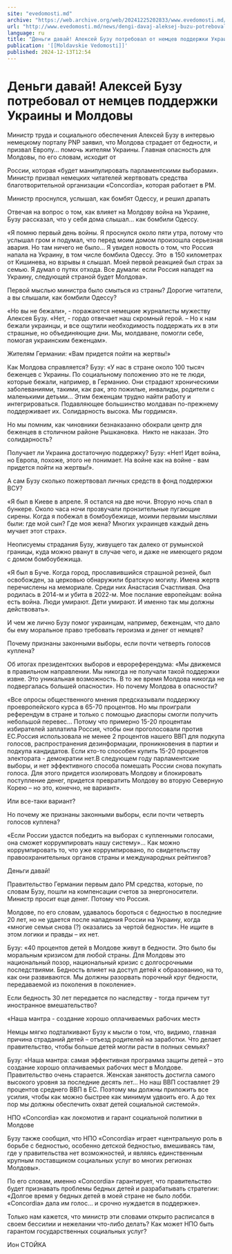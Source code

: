```yaml
---
site: "evedomosti.md"
archive: "https://web.archive.org/web/20241225202833/www.evedomosti.md/news/dengi-davaj-aleksej-buzu-potreboval-ot-nemcev-podderzhki-ukr"
url: "http://www.evedomosti.md/news/dengi-davaj-aleksej-buzu-potreboval-ot-nemcev-podderzhki-ukr"
language: ru
title: "Деньги давай! Алексей Бузу потребовал от немцев поддержки Украины и Молдовы"
publication: '[[Moldavskie Vedomosti]]'
published: 2024-12-13T12:54
---
```


# Деньги давай! Алексей Бузу потребовал от немцев поддержки Украины и Молдовы

Министр труда и социального обеспечения Алексей Бузу в интервью немецкому порталу PNP заявил, что Молдова страдает от бедности, и призвал Европу… помочь жителям Украины. Главная опасность для Молдовы, по его словам, исходит от

России, которая «будет манипулировать парламентскими выборами». Министр призвал немецких читателей жертвовать средства благотворительной организации «Concordia», которая работает в РМ.

Министр проснулся, услышал, как бомбят Одессу, и решил драпать

Отвечая на вопрос о том, как влияет на Молдову война на Украине, Бузу рассказал, что у себя дома слышал… как бомбили Одессу.

«Я помню первый день войны. Я проснулся около пяти утра, потому что услышал гром и подумал, что перед моим домом произошла серьезная авария. Но там ничего не было… Я увидел новость о том, что Россия напала на Украину, в том числе бомбила Одессу. Это  в 150 километрах от Кишинева, но взрывы я слышал. Моей первой реакцией был страх за семью. Я думал о путях отхода. Все думали: если Россия нападет на Украину, следующей страной будет Молдова».

Первой мыслью министра было смыться из страны? Дорогие читатели, а вы слышали, как бомбили Одессу?

«Но вы не бежали», - поражаются немецкие журналисты мужеству Алексея Бузу. «Нет, - гордо отвечает наш скромный герой. – Но к нам бежали украинцы, и все ощутили необходимость поддержать их в эти страшные, но объединяющие дни. Мы, молдаване, помогли себе, помогая украинским беженцам».

Жителям Германии: «Вам придется пойти на жертвы!»

Как Молдова справляется? Бузу: «У нас в стране около 100 тысяч беженцев с Украины. По социальному положению это не те люди, которые бежали, например, в Германию. Они страдают хроническими заболеваниями, такими, как рак, это пожилые, инвалиды, родители с маленькими детьми… Этим беженцам трудно найти работу и интегрироваться. Подавляющее большинство молдаван по-прежнему поддерживает их. Солидарность высока. Мы гордимся».

Но мы помним, как чиновники безнаказанно обокрали центр для беженцев в столичном районе Рышкановка.  Никто не наказан. Это солидарность?

Получает ли Украина достаточную поддержку? Бузу: «Нет! Идет война, но Европа, похоже, этого не понимает. На войне как на войне - вам придется пойти на жертвы!».

А сам Бузу сколько пожертвовал личных средств в фонд поддержки ВСУ?

«Я был в Киеве в апреле. Я остался на две ночи. Вторую ночь спал в бункере. Около часа ночи прозвучали пронзительные пугающие сирены. Когда я побежал в бомбоубежище, моими первыми мыслями были: где мой сын? Где моя жена? Многих украинцев каждый день мучает этот страх».

Неописуемы страдания Бузу, живущего так далеко от румынской границы, куда можно рванут в случае чего, и даже не имеющего рядом с домом бомбоубежища.

«Я был в Буче. Когда город, прославившийся страшной резней, был освобожден, за церковью обнаружили братскую могилу. Имена жертв перечислены на мемориале. Среди них Анастасия Счастливая. Она родилась в 2014-м и убита в 2022-м. Мое послание европейцам: война есть война. Люди умирают. Дети умирают. И именно так мы должны действовать».

И чем же лично Бузу помог украинцам, например, беженцам, что дало бы ему моральное право требовать героизма и денег от немцев?

Почему признаны законными выборы, если почти четверть голосов куплена?

Об итогах президентских выборов и еврореферендума: «Мы движемся в правильном направлении. Мы никогда не получали такой поддержки извне. Это уникальная возможность. В то же время Молдова никогда не подвергалась большей опасности». Но почему Молдова в опасности?

«Все опросы общественного мнения предсказывали поддержку проевропейского курса в 65-70 процентов. Но мы проиграли референдум в стране и только с помощью диаспоры смогли получить небольшой перевес… Потому что примерно 15-20 процентам избирателей заплатила Россия, чтобы они проголосовали против ЕС.Россия использовала не менее 2 процентов нашего ВВП для подкупа голосов, распространения дезинформации, проникновения в партии и подкупа кандидатов. Если кто-то способен купить 15-20 процентов электората - демократии нет.В следующем году парламентские выборы, и нет эффективного способа помешать России снова покупать голоса. Для этого придется изолировать Молдову и блокировать поступление денег, придется превратить Молдову во вторую Северную Корею – но это, конечно, не вариант».

Или все-таки вариант?

Но почему же признаны законными выборы, если почти четверть голосов куплена?

«Если России удастся победить на выборах с купленными голосами, она сможет коррумпировать нашу систему»… Как можно коррумпировать то, что уже коррумпировано, по свидетельству правоохранительных органов страны и международных рейтингов?

Деньги давай!

Правительство Германии первым дало РМ средства, которые, по словам Бузу, пошли на компенсации счетов за энергоносители. Министр просит еще денег. Потому что Россия.

Молдове, по его словам, удавалось бороться с бедностью в последние 20 лет, но не удается после нападения России на Украину, когда «многие семьи снова (?) оказались за чертой бедности». Не ищите в этом логики и правды – их нет.

Бузу: «40 процентов детей в Молдове живут в бедности. Это было бы моральным кризисом для любой страны. Для Молдовы это национальный позор, национальный кризис с долгосрочными последствиями. Бедность влияет на доступ детей к образованию, на то, как они развиваются. Мы должны разорвать порочный круг бедности, передаваемой из поколения в поколение».

Если бедность 30 лет передается по наследству - тогда причем тут иностранное вмешательство?

«Наша мантра - создание хорошо оплачиваемых рабочих мест»

Немцы мягко подталкивают Бузу к мысли о том, что, видимо, главная причина страданий детей – отъезд родителей на заработки. Что делает правительство, чтобы больше детей могли расти в полных семьях?

Бузу: «Наша мантра: самая эффективная программа защиты детей – это создание хорошо оплачиваемых рабочих мест в Молдове. Правительство очень старается. Женская занятость достигла самого высокого уровня за последние десять лет… Но наш ВВП составляет 29 процентов среднего ВВП в ЕС. Поэтому мы должны приложить все усилия, чтобы как можно быстрее как минимум удвоить его. А до тех пор мы должны обеспечить охват детей социальной системой».

НПО «Concordia» как локомотив и гарант социальной политики в Молдове

Бузу также сообщил, что НПО «Concordia» играет «центральную роль в борьбе с бедностью, особенно детской бедностью, вмешиваясь там, где у правительства нет возможностей, и являясь единственным крупным поставщиком социальных услуг во многих регионах Молдовы».

По его словам, именно «Concordia» гарантирует, что правительство будет признавать проблемы бедных детей и разрабатывать стратегии: «Долгое время у бедных детей в моей стране не было лобби. «Concordia» дала им голос… и срочно нуждается в поддержке».

Только нам кажется, что министр эти словами открыто расписался в своем бессилии и нежелании что-либо делать? Как может НПО быть гарантом государственных социальных услуг?

Ион СТОЙКА